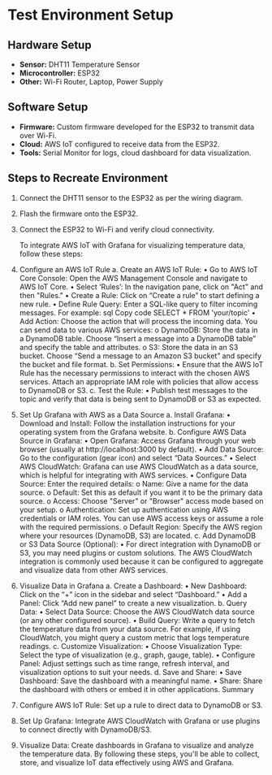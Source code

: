 # Test Environment Setup
## Hardware Setup
- **Sensor:** DHT11 Temperature Sensor
- **Microcontroller:** ESP32
- **Other:** Wi-Fi Router, Laptop, Power Supply
## Software Setup
- **Firmware:** Custom firmware developed for the ESP32 to transmit data
over Wi-Fi.
- **Cloud:** AWS IoT configured to receive data from the ESP32.
- **Tools:** Serial Monitor for logs, cloud dashboard for data
visualization.
## Steps to Recreate Environment
1. Connect the DHT11 sensor to the ESP32 as per the wiring diagram.
2. Flash the firmware onto the ESP32.
3. Connect the ESP32 to Wi-Fi and verify cloud connectivity.

   To integrate AWS IoT with Grafana for visualizing temperature data, follow these steps:
1. Configure an AWS IoT Rule
a. Create an AWS IoT Rule:
•	Go to AWS IoT Core Console: Open the AWS Management Console and navigate to AWS IoT Core.
•	Select ‘Rules’: In the navigation pane, click on "Act" and then "Rules."
•	Create a Rule: Click on “Create a rule” to start defining a new rule.
•	Define Rule Query: Enter a SQL-like query to filter incoming messages. For example:
sql
Copy code
SELECT * FROM 'your/topic'
•	Add Action: Choose the action that will process the incoming data. You can send data to various AWS services:
o	DynamoDB: Store the data in a DynamoDB table. Choose “Insert a message into a DynamoDB table” and specify the table and attributes.
o	S3: Store the data in an S3 bucket. Choose “Send a message to an Amazon S3 bucket” and specify the bucket and file format.
b. Set Permissions:
•	Ensure that the AWS IoT Rule has the necessary permissions to interact with the chosen AWS services. Attach an appropriate IAM role with policies that allow access to DynamoDB or S3.
c. Test the Rule:
•	Publish test messages to the topic and verify that data is being sent to DynamoDB or S3 as expected.
2. Set Up Grafana with AWS as a Data Source
a. Install Grafana:
•	Download and Install: Follow the installation instructions for your operating system from the Grafana website.
b. Configure AWS Data Source in Grafana:
•	Open Grafana: Access Grafana through your web browser (usually at http://localhost:3000 by default).
•	Add Data Source: Go to the configuration (gear icon) and select “Data Sources.”
•	Select AWS CloudWatch: Grafana can use AWS CloudWatch as a data source, which is helpful for integrating with AWS services.
•	Configure Data Source: Enter the required details:
o	Name: Give a name for the data source.
o	Default: Set this as default if you want it to be the primary data source.
o	Access: Choose "Server" or "Browser" access mode based on your setup.
o	Authentication: Set up authentication using AWS credentials or IAM roles. You can use AWS access keys or assume a role with the required permissions.
o	Default Region: Specify the AWS region where your resources (DynamoDB, S3) are located.
c. Add DynamoDB or S3 Data Source (Optional):
•	For direct integration with DynamoDB or S3, you may need plugins or custom solutions. The AWS CloudWatch integration is commonly used because it can be configured to aggregate and visualize data from other AWS services.
3. Visualize Data in Grafana
a. Create a Dashboard:
•	New Dashboard: Click on the “+” icon in the sidebar and select “Dashboard.”
•	Add a Panel: Click “Add new panel” to create a new visualization.
b. Query Data:
•	Select Data Source: Choose the AWS CloudWatch data source (or any other configured source).
•	Build Query: Write a query to fetch the temperature data from your data source. For example, if using CloudWatch, you might query a custom metric that logs temperature readings.
c. Customize Visualization:
•	Choose Visualization Type: Select the type of visualization (e.g., graph, gauge, table).
•	Configure Panel: Adjust settings such as time range, refresh interval, and visualization options to suit your needs.
d. Save and Share:
•	Save Dashboard: Save the dashboard with a meaningful name.
•	Share: Share the dashboard with others or embed it in other applications.
Summary
1.	Configure AWS IoT Rule: Set up a rule to direct data to DynamoDB or S3.
2.	Set Up Grafana: Integrate AWS CloudWatch with Grafana or use plugins to connect directly with DynamoDB/S3.
3. Visualize Data: Create dashboards in Grafana to visualize and analyze the temperature data.
By following these steps, you'll be able to collect, store, and visualize IoT data effectively using AWS and Grafana.
